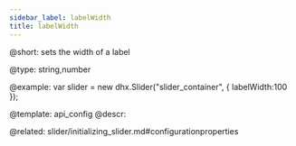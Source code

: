 ```yaml
---
sidebar_label: labelWidth
title: labelWidth
---          
```


@short: 
sets the width of a label




@type: string,number

@example: 
var slider = new dhx.Slider("slider_container", {
    labelWidth:100
});


@template:	api_config
@descr: 


@related: slider/initializing_slider.md#configurationproperties
